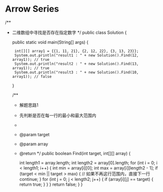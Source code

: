 # Arrow Series


/**
 * 二维数组中寻找是否存在指定数字
 */
public class Solution {

    public static void main(String[] args) {

        int[][] array1 = {{1, 11, 21}, {2, 12, 22}, {3, 13, 23}};
        System.out.println("result1 : " + new Solution().Find(12, array1)); // true
        System.out.println("result2 : " + new Solution().Find(13, array1)); // true
        System.out.println("result3 : " + new Solution().Find(10, array1)); // false
    }

    /**
     * 解题思路1
     * 先判断是否在每一行的最小和最大范围内
     *
     * @param target
     * @param array
     * @return
     */
    public boolean Find(int target, int[][] array) {

        int length1 = array.length;
        int length2 = array[0].length;
        for (int i = 0; i < length1; i++) {
            int min = array[i][0];
            int max = array[i][length2 - 1];
            if (target < min || target > max) {
                // 如果不再这行范围内，直接下一行
                continue;
            }
            for (int j = 0; j < length2; j++) {
                if (array[i][j] == target) {
                    return true;
                }
            }
        }
        return false;
    }
}
